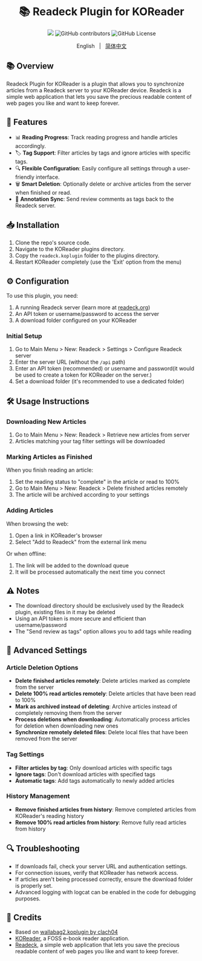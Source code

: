 <div align="center">

# 📚 Readeck Plugin for KOReader

<a title="hits" target="_blank" href="https://github.com/iceyear/readeck.koplugin"><img src="https://hits.b3log.org/iceyear/readeck.koplugin.svg" ></a> ![GitHub contributors](https://img.shields.io/github/contributors/iceyear/readeck.koplugin) ![GitHub License](https://img.shields.io/github/license/iceyear/readeck.koplugin)

English &nbsp;&nbsp;|&nbsp;&nbsp; [简体中文](README_ZH.md)

</div>

## 📚 Overview

Readeck Plugin for KOReader is a plugin that allows you to synchronize articles from a Readeck server to your KOReader device. Readeck is a simple web application that lets you save the precious readable content of web pages you like and want to keep forever.

## 🌟 Features

- 📊 **Reading Progress**: Track reading progress and handle articles accordingly.
- 🏷️ **Tag Support**: Filter articles by tags and ignore articles with specific tags.
- 🔍 **Flexible Configuration**: Easily configure all settings through a user-friendly interface.
- 🗑️ **Smart Deletion**: Optionally delete or archive articles from the server when finished or read.
- 📝 **Annotation Sync**: Send review comments as tags back to the Readeck server.

## 📥 Installation

1. Clone the repo's source code.
2. Navigate to the KOReader plugins directory.
3. Copy the `readeck.koplugin` folder to the plugins directory.
4. Restart KOReader completely (use the 'Exit' option from the menu)

## ⚙️ Configuration

To use this plugin, you need:

1. A running Readeck server (learn more at [readeck.org](https://www.readeck.org))
2. An API token or username/password to access the server
3. A download folder configured on your KOReader

### Initial Setup

1. Go to Main Menu > New: Readeck > Settings > Configure Readeck server
2. Enter the server URL (without the `/api` path)
3. Enter an API token (recommended) or username and password(it would be used to create a token for KOReader on the server.)
4. Set a download folder (it's recommended to use a dedicated folder)

## 🛠️ Usage Instructions

### Downloading New Articles

1. Go to Main Menu > New: Readeck > Retrieve new articles from server
2. Articles matching your tag filter settings will be downloaded

### Marking Articles as Finished

When you finish reading an article:

1. Set the reading status to "complete" in the article or read to 100%
2. Go to Main Menu > New: Readeck > Delete finished articles remotely
3. The article will be archived according to your settings

### Adding Articles

When browsing the web:

1. Open a link in KOReader's browser
2. Select "Add to Readeck" from the external link menu

Or when offline:

1. The link will be added to the download queue
2. It will be processed automatically the next time you connect

## ⚠️ Notes

- The download directory should be exclusively used by the Readeck plugin, existing files in it may be deleted
- Using an API token is more secure and efficient than username/password
- The "Send review as tags" option allows you to add tags while reading

## 🔧 Advanced Settings

### Article Deletion Options

- **Delete finished articles remotely**: Delete articles marked as complete from the server
- **Delete 100% read articles remotely**: Delete articles that have been read to 100%
- **Mark as archived instead of deleting**: Archive articles instead of completely removing them from the server
- **Process deletions when downloading**: Automatically process articles for deletion when downloading new ones
- **Synchronize remotely deleted files**: Delete local files that have been removed from the server

### Tag Settings

- **Filter articles by tag**: Only download articles with specific tags
- **Ignore tags**: Don't download articles with specified tags
- **Automatic tags**: Add tags automatically to newly added articles

### History Management

- **Remove finished articles from history**: Remove completed articles from KOReader's reading history
- **Remove 100% read articles from history**: Remove fully read articles from history

## 🔍 Troubleshooting

- If downloads fail, check your server URL and authentication settings.
- For connection issues, verify that KOReader has network access.
- If articles aren't being processed correctly, ensure the download folder is properly set.
- Advanced logging with logcat can be enabled in the code for debugging purposes.

## 🙏 Credits

- Based on [wallabag2.koplugin by clach04](https://github.com/clach04/wallabag2.koplugin)
- [KOReader](https://github.com/koreader/koreader), a FOSS e-book reader application.
- [Readeck](https://readeck.org), a simple web application that lets you save the precious readable content of web pages you like and want to keep forever.
